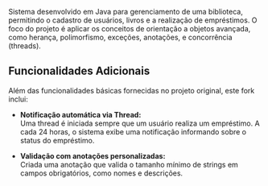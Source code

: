 
Sistema desenvolvido em Java para gerenciamento de uma biblioteca, permitindo o cadastro de usuários, livros e a realização de empréstimos. O foco do projeto é aplicar os conceitos de orientação a objetos avançada, como herança, polimorfismo, exceções, anotações, e concorrência (threads).

## Funcionalidades Adicionais

Além das funcionalidades básicas fornecidas no projeto original, este fork inclui:

- **Notificação automática via Thread:**  
  Uma thread é iniciada sempre que um usuário realiza um empréstimo. A cada 24 horas, o sistema exibe uma notificação informando sobre o status do empréstimo.

-  **Validação com anotações personalizadas:**  
  Criada uma anotação que valida o tamanho mínimo de strings em campos obrigatórios, como nomes e descrições.

